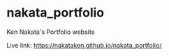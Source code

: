 # nakata_portfolio

Ken Nakata's Portfolio website

Live link: https://nakataken.github.io/nakata_portfolio/
